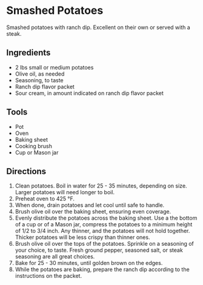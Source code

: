 # Smashed Potatoes

Smashed potatoes with ranch dip. Excellent on their own or served with a steak.



## Ingredients

- 2 lbs small or medium potatoes
- Olive oil, as needed
- Seasoning, to taste
- Ranch dip flavor packet
- Sour cream, in amount indicated on ranch dip flavor packet



## Tools

- Pot
- Oven
- Baking sheet
- Cooking brush
- Cup or Mason jar



## Directions

1. Clean potatoes. Boil in water for 25 - 35 minutes, depending on size. Larger potatoes will need longer to boil.
1. Preheat oven to 425 &deg;F.
1. When done, drain potatoes and let cool until safe to handle.
1. Brush olive oil over the baking sheet, ensuring even coverage.
1. Evenly distribute the potatoes across the baking sheet. Use a the bottom of a cup or of a Mason jar, compress the potatoes to a minimum height of 1/2 to 3/4 inch. Any thinner, and the potatoes will not hold together. Thicker potatoes will be less crispy than thinner ones.
1. Brush olive oil over the tops of the potatoes. Sprinkle on a seasoning of your choice, to taste. Fresh ground pepper, seasoned salt, or steak seasoning are all great choices.
1. Bake for 25 - 30 minutes, until golden brown on the edges.
1. While the potatoes are baking, prepare the ranch dip according to the instructions on the packet.
